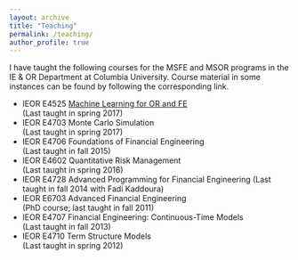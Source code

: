 ```yaml
---
layout: archive
title: "Teaching"
permalink: /teaching/
author_profile: true
---
```


<!---
{% include base_path %}

{% for post in site.teaching reversed %}
  {% include archive-single.html %}
{% endfor %}
--->

I have taught the following courses for the MSFE and MSOR programs in the IE & OR Department at Columbia University. Course material in some instances can be found by following the corresponding link.

* IEOR E4525  [Machine Learning for OR and FE](/teaching/ml-orfe)  
              (Last taught in spring 2017)
* IEOR E4703  Monte Carlo Simulation    
              (Last taught in spring 2017) 
* IEOR E4706  Foundations of Financial Engineering   
              (Last taught in fall 2015) 
* IEOR E4602  Quantitative Risk Management   
              (Last taught in spring 2016) 
* IEOR E4728  Advanced Programming for Financial Engineering 
              (Last taught in fall 2014 with Fadi Kaddoura) 
* IEOR E6703  Advanced Financial Engineering   
              (PhD course; last taught in fall 2011) 
* IEOR E4707  Financial Engineering: Continuous-Time Models   
              (Last taught in fall 2013) 
* IEOR E4710  Term Structure Models   
              (Last taught in spring 2012) 

